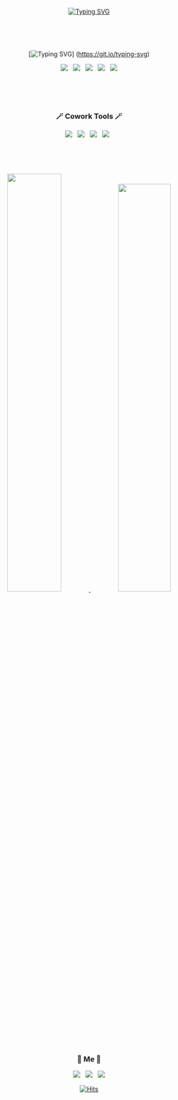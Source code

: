 <div align="center">
<br><br><br>
 
[![Typing SVG](https://readme-typing-svg.demolab.com?font=Lobster&size=30&duration=4000&pause=1000&color=4047C3&center=true&vCenter=true&width=600&lines=Hi+there%F0%9F%91%8B%2C+I'm+Hoon2%F0%9F%90%B6)](https://git.io/typing-svg)

<br><br><br>

[![Typing SVG](https://readme-typing-svg.demolab.com?font=Sriracha&duration=7000&pause=1000&color=F6F722&center=true&vCenter=true&lines=Tech+Stack)]
(https://git.io/typing-svg)
<p>
 <img src="https://img.shields.io/badge/HTML-E34F26?style=for-the-badge&logo=html5&logoColor=white"/>&nbsp;&nbsp;
 <img src="https://img.shields.io/badge/CSS-1572B6?style=for-the-badge&logo=css3&logoColor=white"/>&nbsp;&nbsp;
 <img src="https://img.shields.io/badge/Scss-CC6699?style=for-the-badge&logo=Sass&logoColor=white"/>&nbsp;&nbsp;
 <img src="https://img.shields.io/badge/JavaScript-F7DF1E?style=for-the-badge&logo=JavaScript&logoColor=white"/>&nbsp;&nbsp;
 <img src="https://img.shields.io/badge/React-61DAFB?style=for-the-badge&logo=React&logoColor=white"/>
 </p>
 
 <br><br><br>
 
 <h3>🪄 Cowork Tools 🪄</h3>
 <p>
  <img src="https://img.shields.io/badge/Notion-000000?style=for-the-badge&logo=Notion&logoColor=white"/>&nbsp;&nbsp;
  <img src="https://img.shields.io/badge/Slack-4A154B?style=for-the-badge&logo=Slack&logoColor=white"/>&nbsp;&nbsp;
  <img src="https://img.shields.io/badge/Figma-F24E1E?style=for-the-badge&logo=Figma&logoColor=white"/>&nbsp;&nbsp;
  <img src="https://img.shields.io/badge/Zeplin-FFE005?style=for-the-badge&logo=Zeplin&logoColor=white"/>&nbsp;&nbsp;
 </p>
 
  <br><br><br>

 <a href="s">
  <img src="https://github-readme-stats.vercel.app/api?username=Jhoon2&theme=tokyonight&show_icons=true" width="49.2%" />
</a>
 
<a href="s">
  <img src="https://github-readme-stats.vercel.app/api/top-langs/?username=Jhoon2&exclude_repo=dkssud8150.github.io&layout=compact&theme=tokyonight" width=48.6% />
</a>

<br><br>
 
  <h3>🐶 Me 🐶</h3>
 <p>
  <a href="https://wjh2144.tistory.com/" target="_blank">
  <img src="https://img.shields.io/badge/My blog-000000?style=for-the-badge&logo=Tistory&logoColor=white"/></a>&nbsp;&nbsp;
  <img src="https://img.shields.io/badge/wjh2144@naver.com-03C75A?style=for-the-badge&logo=Naver&logoColor=white"/>&nbsp;&nbsp;
  <img src="https://img.shields.io/badge/my gitHub-181717?style=for-the-badge&logo=GitHub&logoColor=white"/>
 </p>

[![Hits](https://hits.seeyoufarm.com/api/count/incr/badge.svg?url=https%3A%2F%2Fgithub.com%2FJhoon2&count_bg=%23918FE0&title_bg=%23545454&icon=github.svg&icon_color=%23E7E7E7&title=Views&edge_flat=false)](https://hits.seeyoufarm.com)</div>

</div>

<!--
**devpla/devpla** is a ✨ _special_ ✨ repository because its `README.md` (this file) appears on your GitHub profile.

Here are some ideas to get you started:

- 🔭 I’m currently working on ...
- 🌱 I’m currently learning ...
- 👯 I’m looking to collaborate on ...
- 🤔 I’m looking for help with ...
- 💬 Ask me about ...
- 📫 How to reach me: ...
- 😄 Pronouns: ...
- ⚡ Fun fact: ...
  -->
